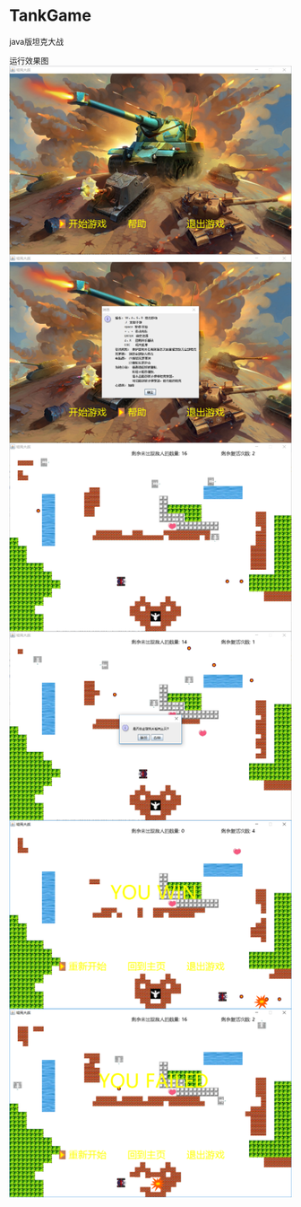 # TankGame
java版坦克大战

运行效果图
<img src="https://github.com/Next-2-You/ImageRepository/blob/master/TankGame/Snipaste_2019-05-08_11-11-06.png" align=center />
<img src="https://github.com/Next-2-You/ImageRepository/blob/master/TankGame/Snipaste_2019-05-08_11-11-40.png" align=center />
<img src="https://github.com/Next-2-You/ImageRepository/blob/master/TankGame/Snipaste_2019-05-08_11-12-18.png" align=center />
<img src="https://github.com/Next-2-You/ImageRepository/blob/master/TankGame/Snipaste_2019-05-08_11-12-54.png" align=center />
<img src="https://github.com/Next-2-You/ImageRepository/blob/master/TankGame/Snipaste_2019-05-08_11-14-40.png" align=center />
<img src="https://github.com/Next-2-You/ImageRepository/blob/master/TankGame/Snipaste_2019-05-08_11-15-06.png" align=center />

